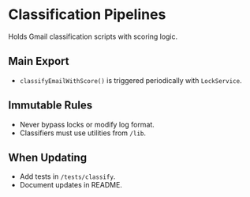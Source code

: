# Classification Pipelines

Holds Gmail classification scripts with scoring logic.

## Main Export
- `classifyEmailWithScore()` is triggered periodically with `LockService`.

## Immutable Rules
- Never bypass locks or modify log format.
- Classifiers must use utilities from `/lib`.

## When Updating
- Add tests in `/tests/classify`.
- Document updates in README.
